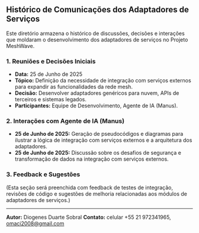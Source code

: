 

## Histórico de Comunicações dos Adaptadores de Serviços

Este diretório armazena o histórico de discussões, decisões e interações que moldaram o desenvolvimento dos adaptadores de serviços no Projeto MeshWave.

### 1. Reuniões e Decisões Iniciais

*   **Data:** 25 de Junho de 2025
*   **Tópico:** Definição da necessidade de integração com serviços externos para expandir as funcionalidades da rede mesh.
*   **Decisão:** Desenvolver adaptadores genéricos para nuvem, APIs de terceiros e sistemas legados.
*   **Participantes:** Equipe de Desenvolvimento, Agente de IA (Manus).

### 2. Interações com Agente de IA (Manus)

*   **25 de Junho de 2025:** Geração de pseudocódigos e diagramas para ilustrar a lógica de integração com serviços externos e a arquitetura dos adaptadores.
*   **25 de Junho de 2025:** Discussão sobre os desafios de segurança e transformação de dados na integração com serviços externos.

### 3. Feedback e Sugestões

(Esta seção será preenchida com feedback de testes de integração, revisões de código e sugestões de melhoria relacionadas aos módulos de adaptadores de serviços.)

---

**Autor:** Diogenes Duarte Sobral
**Contato:** celular +55 21 972341965, omaci2008@gmail.com


